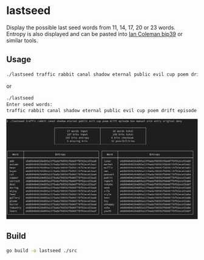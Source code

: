 # lastseed

Display the possible last seed words from 11, 14, 17, 20 or 23 words.  
Entropy is also displayed and can be pasted into [Ian Coleman bip39](https://github.com/iancoleman/bip39) or similar tools.

## Usage

```bash
./lastseed traffic rabbit canal shadow eternal public evil cup poem drift episode box manual sick entry original deny
```

or

```bash
./lastseed
Enter seed words:
traffic rabbit canal shadow eternal public evil cup poem drift episode box manual sick entry original deny
```

![Usage example](example.png)

## Build

```bash
go build -o lastseed ./src  
```
